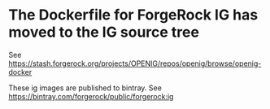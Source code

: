 
# The Dockerfile for ForgeRock IG has moved to the IG source tree

See https://stash.forgerock.org/projects/OPENIG/repos/openig/browse/openig-docker


These ig images are published to bintray. See https://bintray.com/forgerock/public/forgerock:ig

